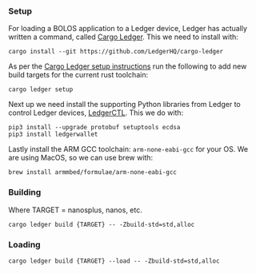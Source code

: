 ### Setup
For loading a BOLOS application to a Ledger device, Ledger has actually written a command, called [Cargo Ledger](https://github.com/LedgerHQ/cargo-ledger). This we need to install with:
```
cargo install --git https://github.com/LedgerHQ/cargo-ledger
```

As per the [Cargo Ledger setup instructions](https://github.com/LedgerHQ/cargo-ledger#setup) run the following to add new build targets for the current rust toolchain:

```
cargo ledger setup
```

Next up we need install the supporting Python libraries from Ledger to control Ledger devices, [LedgerCTL](https://github.com/LedgerHQ/ledgerctl). This we do with:
```
pip3 install --upgrade protobuf setuptools ecdsa
pip3 install ledgerwallet
```

Lastly install the ARM GCC toolchain: `arm-none-eabi-gcc` for your OS. We are using MacOS, so we can use brew with:
```
brew install armmbed/formulae/arm-none-eabi-gcc
```

### Building
Where TARGET = nanosplus, nanos, etc.
```
cargo ledger build {TARGET} -- -Zbuild-std=std,alloc
```

### Loading
```
cargo ledger build {TARGET} --load -- -Zbuild-std=std,alloc
```

